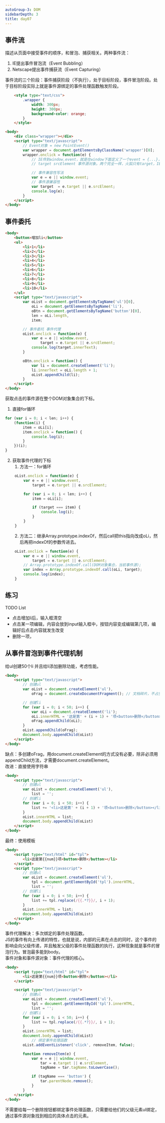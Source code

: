 ```yaml
---
autoGroup-3: DOM
sidebarDepth: 3
title: day07
---
```


## 事件流
描述从页面中接受事件的顺序，和冒泡、捕获相关。两种事件流：   
1. IE提出事件冒泡流（Event Bubbling）
2. Netscape提出事件捕获流（Event Capturing）

事件流的三个阶段：事件捕获阶段（不执行），处于目标阶段，事件冒泡阶段。处于目标阶段实际上就是事件源绑定的事件处理函数触发阶段。
```html
    <style type="text/css">
        .wrapper {
            width: 300px;
            height: 300px;
            background-color: orange;
        }
    </style>

<body>
    <div class="wrapper"></div>
    <script type="text/javascript">
        // Event对象 = new PointEvent()
        var wrapper = document.getElementsByClassName('wrapper')[0];
        wrapper.onclick = function(e) {
            // IE传到window.event，就是在window下面定义了一个event = {...}，把e中的所有属性都传给event
            // target srcElement 事件源对象。两个完全一样，火狐只有target，IE只有srcElement。

            // 事件兼容性写法
            var e = e || window.event;
            // 事件源兼容性
            var target  = e.target || e.srcElment;
            console.log(e);
        }
    </script>
</body>
```

## 事件委托
```html
<body>
    <button>增加li</button>
    <ul>
        <li>1</li>
        <li>2</li>
        <li>3</li>
        <li>4</li>
        <li>5</li>
        <li>6</li>
        <li>7</li>
        <li>8</li>
        <li>9</li>
        <li>10</li>
    </ul>
    <script type="text/javascript">
        var oList = document.getElementsByTagName('ul')[0],
            oLi = document.getElementsByTagName('li'),
            oBtn = document.getElementsByTagName('button')[0],
            len = oLi.length,
            item;

        // 事件委托 事件代理
        oList.onclick = function(e) {
            var e = e || window.event,
                target = e.target || e.srcElement;
            console.log(target.innerText);
        }

        oBtn.onclick = function() {
            var li = document.createElement('li');
            li.innerText = oLi.length + 1;
            oList.appendChild(li);
        }
    </script>
</body>
```
获取点击的事件源在整个DOM对象集合的下标。   
1. 直接for循环
```js
for (var i = 0; i < len; i++) {
    (function(i) {
        item = oLi[i];
        item.onclick = function() {
            console.log(i);
        }
    })(i);
}
```
2. 获取事件代理的下标
   1. 方法一：for循环
   ```js
    oList.onclick = function(e) {
        var e = e || window.event,
            target = e.target || e.srcElement;

        for (var i = 0; i < len; i++) {
            item = oLi[i];

            if (target === item) {
                console.log(i);
            }
        }
    }
   ```
   2. 方法二：继承Array.prototype.indexOf，然后call把this指向改成oLi，然后再把indexOf的参数传进去。
   ```js
    oList.onclick = function(e) {
        var e = e || window.event,
            target = e.target || e.srcElement;
        // Array.prototype.indexOf.call(DOM对象集合，当前事件源);
        var index = Array.prototype.indexOf.call(oLi, target);
        console.log(index);
    }
   ```

## 练习
TODO List
- 点击增加li后，输入框清空
- 点击某一项编辑，内容会放到input输入框中，按钮内容变成编辑第几项，编辑好后点击内容就发生改变
- 删除一项，

## 从事件冒泡到事件代理机制
给ul创建50个li 并且给li添加删除功能，考虑性能。  
```html
<body>
    <script type="text/javascript">
        // 创建ul
        var oList = document.createElement('ul'),
            oFrag = document.createDocumentFragment(); // 文档碎片，不占空间

        // 创建li
        for (var i = 0; i < 50; i++) {
            var oLi = document.createElement('li');
            oLi.innerHTML = '这是第' + (i + 1) + '项<button>删除</button>';
            oFrag.appendChild(oLi);
        }
        oList.appendChild(oFrag);
        document.body.appendChild(oList)
    </script>
</body>
```
缺点：多创建oFrag，用document.createElement的方式没有必要，除非必须用appendChild方法，才需要document.createElement。   
改进：直接使用字符串
```html
<body>
    <script type="text/javascript">
        // 创建ul
        var oList = document.createElement('ul'),
            list = '';
        // 创建li
        for (var i = 0; i < 50; i++) {
            list += '<li>这是第' + (i + 1) + '项<button>删除</button></li>';
        }
        oList.innerHTML = list;
        document.body.appendChild(oList)
    </script>
</body>
```
最终：使用模板
```html
<body>
    <script type="text/html" id="tpl">
        <li>这是第{{num}}项<button>删除</button></li>
    </script>
    <script type="text/javascript">
        // 创建ul
        var oList = document.createElement('ul'),
            tpl = document.getElementById('tpl').innerHTML,
            list = '';
        // 创建li
        for (var i = 0; i < 50; i++) {
            list += tpl.replace(/{{.*?}}/, i + 1);
        }
        oList.innerHTML = list;
        document.body.appendChild(oList)
    </script>
</body>
```

事件代理解决：多次绑定的事件处理函数。   
JS的事件有向上传递的特性，也就是说，内部的元素在点击的同时，这个事件的影响会向父级传递，并且触发父级的事件处理函数的执行，这种现象就是事件的冒泡行为。冒泡最多能到body。   
事件对象和事件源对象：事件代理的核心。
```html
<body>
    <script type="text/html" id="tpl">
        <li>这是第{{num}}项<button>删除</button></li>
    </script>

    <script type="text/javascript">
        // 创建ul
        var oList = document.createElement('ul'),
            tpl = document.getElementById('tpl').innerHTML,
            list = '';
        // 创建li
        for (var i = 0; i < 50; i++) {
            list += tpl.replace(/{{.*?}}/, i + 1);
        }
        oList.innerHTML = list;
        document.body.appendChild(oList)
            // 绑定事件处理函数
        oList.addEventListener('click', removeItem, false);

        function removeItem(e) {
            var e = e || window.event,
                tar = e.target || e.srcElement,
                tagName = tar.tagName.toLowerCase();

            if (tagName === 'button') {
                tar.parentNode.remove();
            }
        }
    </script>
</body>
```
不需要给每一个删除按钮都绑定事件处理函数，只需要给他们的父级元素ul绑定，通过事件源对象找到相应的具体点击的元素。
